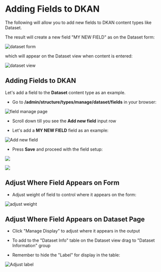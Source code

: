 # Adding Fields to DKAN

The following will allow you to add new fields to DKAN content types like Dataset.

The result will create a new field "MY NEW FIELD" as on the Dataset form:

![dataset form](http://docs.getdkan.com/sites/default/files/Screen%20Shot%202014-10-02%20at%2011.21.18%20AM.png)

which will appear on the Dataset view when content is entered:

![dataset view](http://docs.getdkan.com/sites/default/files/Screen%20Shot%202014-10-02%20at%2011.29.43%20AM.png)

## Adding Fields to DKAN

Let's add a field to the **Dataset** content type as an example.

+ Go to **/admin/structure/types/manage/dataset/fields** in your browser:

![field manage page](http://docs.getdkan.com/sites/default/files/add%20field%20screen.png)

+ Scroll down till you see the **Add new field** input row

+ Let's add a **MY NEW FIELD** field as an example:

![Add new field](http://docs.getdkan.com/sites/default/files/add%20new%20field2.png)

+ Press **Save** and proceed with the field setup:

![](http://docs.getdkan.com/sites/default/files/my%20new%20field%20settings.png)

![](http://docs.getdkan.com/sites/default/files/Screen%20Shot%202014-10-02%20at%2011.44.44%20AM.png)

## Adjust Where Field Appears on Form

+ Adjust weight of field to control where it appears on the form:

![adjust weight](http://docs.getdkan.com/sites/default/files/my%20new%20field%20weight.png)

## Adjust Where Field Appears on Dataset Page

+ Click "Manage Display" to adjust where it appears in the output

+ To add to the "Dataset Info" table on the Dataset view drag to "Dataset Information" group
+ Remember to hide the "Label" for display in the table:

![Adjust label](http://docs.getdkan.com/sites/default/files/my%20new%20field%20table.png)
